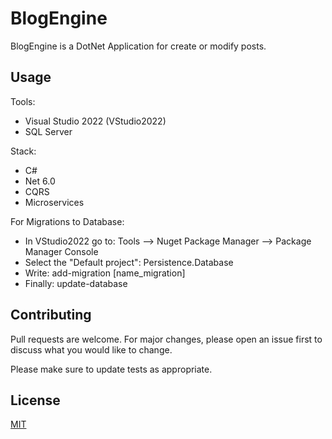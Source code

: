 # BlogEngine

BlogEngine is a DotNet Application for create or modify posts.

## Usage

Tools:

- Visual Studio 2022 (VStudio2022)
- SQL Server

Stack:

- C#
- Net 6.0
- CQRS
- Microservices

For Migrations to Database:
- In VStudio2022 go to: Tools --> Nuget Package Manager --> Package Manager Console
- Select the "Default project": Persistence.Database
- Write: add-migration [name_migration]
- Finally: update-database


## Contributing
Pull requests are welcome. For major changes, please open an issue first to discuss what you would like to change.

Please make sure to update tests as appropriate.

## License
[MIT](https://choosealicense.com/licenses/mit/)
